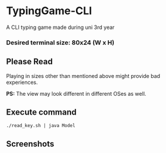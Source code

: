 # TypingGame-CLI
A CLI typing game made during uni 3rd year

### Desired terminal size: 80x24 (W x H)

## Please Read
Playing in sizes other than mentioned above might provide bad experiences.

**PS:** The view may look different in different OSes as well.

## Execute command
	./read_key.sh | java Model
    
## Screenshots
